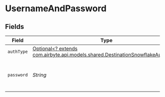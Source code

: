 # UsernameAndPassword


## Fields

| Field                                                                                                                                 | Type                                                                                                                                  | Required                                                                                                                              | Description                                                                                                                           |
| ------------------------------------------------------------------------------------------------------------------------------------- | ------------------------------------------------------------------------------------------------------------------------------------- | ------------------------------------------------------------------------------------------------------------------------------------- | ------------------------------------------------------------------------------------------------------------------------------------- |
| `authType`                                                                                                                            | [Optional<? extends com.airbyte.api.models.shared.DestinationSnowflakeAuthType>](../../models/shared/DestinationSnowflakeAuthType.md) | :heavy_minus_sign:                                                                                                                    | N/A                                                                                                                                   |
| `password`                                                                                                                            | *String*                                                                                                                              | :heavy_check_mark:                                                                                                                    | Enter the password associated with the username.                                                                                      |